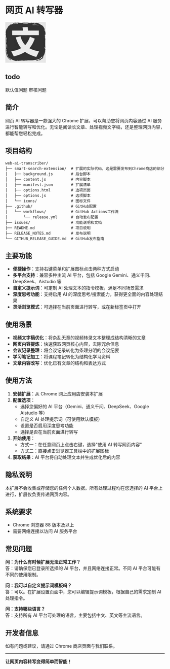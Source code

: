 # 网页 AI 转写器

![网页 AI 转写器图标](smart-search-extension/icons/icon128.png)

## todo
默认值问题
审核问题



## 简介

网页 AI 转写器是一款强大的 Chrome 扩展，可以帮助您将网页内容通过 AI 服务进行智能转写和优化。无论是阅读长文章、处理视频文字稿，还是整理网页内容，都能帮您轻松完成。

## 项目结构

```
web-ai-transcriber/
├── smart-search-extension/  # 扩展的实际代码，这是需要发布到Chrome商店的部分
│   ├── background.js        # 后台脚本
│   ├── content.js           # 内容脚本
│   ├── manifest.json        # 扩展清单
│   ├── options.html         # 选项页面
│   ├── options.js           # 选项脚本
│   └── icons/               # 图标文件
├── .github/                 # GitHub配置
│   └── workflows/           # GitHub Actions工作流
│       └── release.yml      # 自动发布配置
├── issues/                  # 功能说明和文档
├── README.md                # 项目说明
├── RELEASE_NOTES.md         # 发布说明
└── GITHUB_RELEASE_GUIDE.md  # GitHub发布指南
```

## 主要功能

- **便捷操作**：支持右键菜单和扩展图标点击两种方式启动
- **多平台支持**：兼容多种主流 AI 平台，包括 Google Gemini、通义千问、DeepSeek、Aistudio 等
- **自定义提示词**：可定制 AI 处理文本的指令模板，满足不同场景需求
- **深度思考功能**：支持启用 AI 的深度思考/搜索能力，获得更全面的内容处理结果
- **灵活浏览模式**：可选择在当前页面进行转写，或在新标签页中打开

## 使用场景

- **视频文字稿优化**：将杂乱无章的视频转录文本整理成结构清晰的文章
- **网页内容提炼**：快速获取网页核心内容，去除冗余信息
- **会议记录整理**：将会议记录转化为条理分明的会议纪要
- **学习笔记加工**：将课程笔记转化为结构化学习资料
- **文章内容改写**：优化已有文章的结构和表达方式

## 使用方法

1. **安装扩展**：从 Chrome 网上应用店安装本扩展
2. **配置选项**：
   - 选择您偏好的 AI 平台（Gemini、通义千问、DeepSeek、Google Aistudio 等）
   - 自定义 AI 处理提示词（可使用默认模板）
   - 设置是否启用深度思考功能
   - 选择是否在当前页面进行转写
3. **开始使用**：
   - 方式一：在任意网页上点击右键，选择"使用 AI 转写网页内容"
   - 方式二：直接点击浏览器工具栏中的扩展图标
4. **获取结果**：AI 平台将自动处理文本并生成优化后的内容

## 隐私说明

本扩展不会收集或存储您的任何个人数据。所有处理过程均在您选择的 AI 平台上进行，扩展仅负责传递网页内容。

## 系统要求

- Chrome 浏览器 88 版本及以上
- 需要网络连接以访问 AI 服务平台

## 常见问题

**问：为什么有时候扩展无法正常工作？**  
答：请确保您已登录所选择的 AI 平台，并且网络连接正常。不同 AI 平台可能有不同的使用限制。

**问：我可以自定义提示词模板吗？**  
答：可以。在扩展设置页面中，您可以编辑提示词模板，根据自己的需求定制 AI 处理指令。

**问：支持哪些语言？**  
答：支持所有 AI 平台可处理的语言，主要包括中文、英文等主流语言。

## 开发者信息

如有问题或建议，请通过 Chrome 商店页面与我们联系。

---

**让网页内容转写变得简单而智能！** 